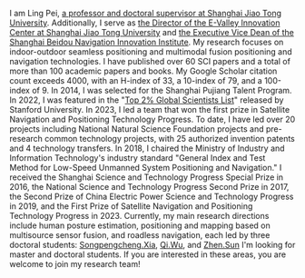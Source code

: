 I am Ling Pei, [a professor and doctoral supervisor at Shanghai Jiao Tong University]((https://ssse.sjtu.edu.cn/Data/View/308)). Additionally, I serve as [the Director of the E-Valley Innovation Center at Shanghai Jiao Tong University](https://ev.sjtu.edu.cn/) and [the Executive Vice Dean of the Shanghai Beidou Navigation Innovation Institute](http://www.bdi.org.cn/). My research focuses on indoor-outdoor seamless positioning and multimodal fusion positioning and navigation technologies. I have published over 60 SCI papers and a total of more than 100 academic papers and books. My Google Scholar citation count exceeds 4000, with an H-index of 33, a 10-index of 79, and a 100-index of 9. In 2014, I was selected for the Shanghai Pujiang Talent Program. In 2022, I was featured in the "[Top 2% Global Scientists List]((https://elsevier.digitalcommonsdata.com/datasets/btchxktzyw/5))" released by Stanford University. In 2023, I led a team that won the first prize in Satellite Navigation and Positioning Technology Progress. To date, I have led over 20 projects including National Natural Science Foundation projects and pre-research common technology projects, with 25 authorized invention patents and 4 technology transfers. In 2018, I chaired the Ministry of Industry and Information Technology's industry standard "General Index and Test Method for Low-Speed Unmanned System Positioning and Navigation." I received the Shanghai Science and Technology Progress Special Prize in 2016, the National Science and Technology Progress Second Prize in 2017, the Second Prize of China Electric Power Science and Technology Progress in 2019, and the First Prize of Satellite Navigation and Positioning Technology Progress in 2023. Currently, my main research directions include human posture estimation, positioning and mapping based on multisource sensor fusion, and roadless navigation, each led by three doctoral students: [Songpengcheng.Xia](https://xspc.github.io/), [Qi.Wu](https://sjtu-robotics.com/), and [Zhen.Sun]() I'm looking for master and doctoral students. If you are interested in these areas, you are welcome to join my research team!